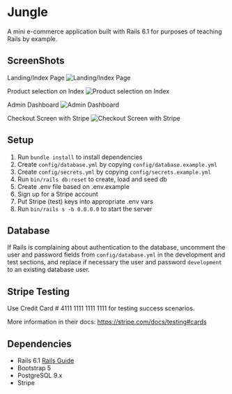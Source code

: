 # Jungle

A mini e-commerce application built with Rails 6.1 for purposes of teaching Rails by example.


## ScreenShots
Landing/Index Page
![Landing/Index Page](https://github.com/cniscoding/jungle-rails/blob/master/docs/00_index_page.png)

Product selection on Index
![Product selection on Index](https://github.com/cniscoding/jungle-rails/blob/master/docs/01_index_page_with_products.png)

Admin Dashboard
![Admin Dashboard](https://github.com/cniscoding/jungle-rails/blob/master/docs/02_admin_dashboard.png)

Checkout Screen with Stripe
![Checkout Screen with Stripe](https://github.com/cniscoding/jungle-rails/blob/master/docs/03_checkout_with_stripe.png)

## Setup

1. Run `bundle install` to install dependencies
2. Create `config/database.yml` by copying `config/database.example.yml`
3. Create `config/secrets.yml` by copying `config/secrets.example.yml`
4. Run `bin/rails db:reset` to create, load and seed db
5. Create .env file based on .env.example
6. Sign up for a Stripe account
7. Put Stripe (test) keys into appropriate .env vars
8. Run `bin/rails s -b 0.0.0.0` to start the server

## Database

If Rails is complaining about authentication to the database, uncomment the user and password fields from `config/database.yml` in the development and test sections, and replace if necessary the user and password `development` to an existing database user.

## Stripe Testing

Use Credit Card # 4111 1111 1111 1111 for testing success scenarios.

More information in their docs: <https://stripe.com/docs/testing#cards>

## Dependencies

- Rails 6.1 [Rails Guide](http://guides.rubyonrails.org/v6.1/)
- Bootstrap 5
- PostgreSQL 9.x
- Stripe
